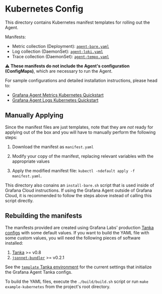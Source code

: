 # Kubernetes Config

This directory contains Kubernetes manifest templates for rolling out the Agent.

Manifests:

- Metric collection (Deployment): [`agent-bare.yaml`](./agent-bare.yaml)
- Log collection (DaemonSet): [`agent-loki.yaml`](./agent-loki.yaml)
- Trace collection (DaemonSet): [`agent-tempo.yaml`](./agent-tempo.yaml)

⚠️  **These manifests do not include the Agent's configuration (ConfigMaps)**,
which are necessary to run the Agent.

For sample configurations and detailed installation instructions, please head to:

- [Grafana Agent Metrics Kubernetes Quickstart](https://grafana.com/docs/grafana-cloud/quickstart/agent-k8s/k8s_agent_metrics/)
- [Grafana Agent Logs Kubernetes Quickstart](https://grafana.com/docs/grafana-cloud/quickstart/agent-k8s/k8s_agent_logs/)

## Manually Applying

Since the manifest files are just templates, note that they are *not* ready for
applying out of the box and you will have to manually perform the following steps:

1. Download the manifest as `manifest.yaml`

2. Modify your copy of the manifest, replacing relevant variables with the appropriate values

3. Apply the modified manifest file: `kubectl -ndefault apply -f manifest.yaml`.

This directory also conains an `install-bare.sh` script that is used inside of
Grafana Cloud instructions. If using the Grafana Agent outside of Grafana Cloud,
it is recommended to follow the steps above instead of calling this script
directly.

## Rebuilding the manifests

The manifests provided are created using Grafana Labs' production
[Tanka configs](../tanka/grafana-agent) with some default values. If you want to
build the YAML file with some custom values, you will need the following pieces
of software installed:

1. [Tanka](https://github.com/grafana/tanka) >= v0.8
2. [`jsonnet-bundler`](https://github.com/jsonnet-bundler/jsonnet-bundler) >= v0.2.1

See the [`template` Tanka environment](./build/templates) for the current
settings that initialize the Grafana Agent Tanka configs.

To build the YAML files, execute the `./build/build.sh` script or run `make example-kubernetes`
from the project's root directory.
